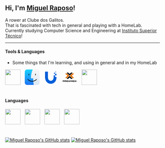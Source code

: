 ## Hi, I'm [Miguel Raposo](https://migpovrap.github.io)!

A rower at Clube dos Galitos.  
That is fascinated with tech in general and playing with a HomeLab.  
Currently studying Computer Science and Engineering at [Instituto Superior Técnico](https://fenix.tecnico.ulisboa.pt/cursos/leic-t)!

---
#### Tools & Languages
* Some things that I'm learning, and using in general and in my HomeLab

<p align="left">
  <img src="https://cdn.jsdelivr.net/gh/devicons/devicon@latest/icons/docker/docker-original-wordmark.svg" width="50" height="50" style="padding-right:10px;"/>
  <img src="macos.svg" width="48" height="50" style="padding-right:10px;"/>
  <img src="unifi.svg" width="45" height="48" style="padding-right:5px;"/>
  <img src="./proxmox-logo-stacked-color.svg" width="60" height="50" style="padding-right:5px;"/>
  <img src="https://cdn.jsdelivr.net/gh/devicons/devicon@latest/icons/git/git-original.svg" width="50" height="50" style="padding-right:10px;"/>
</p>

#

#### Languages
<p align="left">
  <img src="https://cdn.jsdelivr.net/gh/devicons/devicon@latest/icons/java/java-original.svg" width="50" height="50" style="padding-right:10px;"/>
  <img src="https://cdn.jsdelivr.net/gh/devicons/devicon@latest/icons/cplusplus/cplusplus-original.svg"  width="50" height="50" style="padding-right:10px;"/>
  <img src="https://cdn.jsdelivr.net/gh/devicons/devicon@latest/icons/python/python-original.svg" width="50" height="50" style="padding-right:10px;"/>
  <img src="https://cdn.jsdelivr.net/gh/devicons/devicon@latest/icons/c/c-original.svg" width="50" height="50" style="padding-right:10px;"/>
</p>

#

[![Miguel Raposo's GitHub stats](https://github-readme-status-migpovrap.vercel.app/api?username=migpovrap&show&hide_border=false&show_icons=true&bg_color=0d1116&icon_color=40B883&text_color=FFFEFE&title_color=40B883#gh-dark-mode-only)](https://github.com/migpovrap/github-readme-stats#gh-dark-mode-only)
[![Miguel Raposo's GitHub stats](https://github-readme-status-migpovrap.vercel.app/api?username=migpovrap&show_icons=true&theme=default#gh-light-mode-only)](https://github.com/migpovrap/github-readme-stats#gh-light-mode-only)
